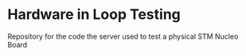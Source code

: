 # Hardware in Loop Testing
Repository for the code the server used to test a physical STM Nucleo Board